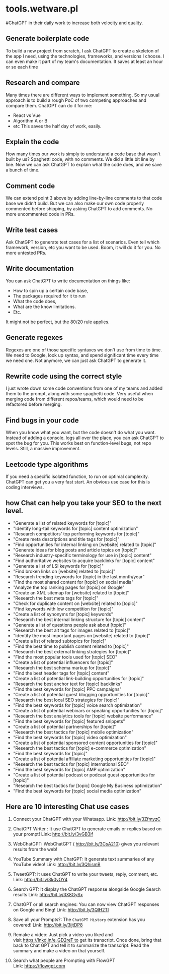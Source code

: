 # tools.wetware.pl

#ChatGPT in their daily work to increase both velocity and quality.

## Generate boilerplate code

To build a new project from scratch, I ask ChatGPT to create a skeleton of the app I need, using the technologies, frameworks, and versions I choose.
I can even make it part of my team's documentation. It saves at least an hour or so each time

## Research and compare

Many times there are different ways to implement something. So my usual approach is to build a rough PoC of two competing approaches and compare them.
ChatGPT can do it for me:
- React vs Vue
- Algorithm A or B
- etc
This saves the half day of work, easily.

## Explain the code

How many times our work is simply to understand a code base that wasn't built by us? Spaghetti code, with no comments. We did a little bit line by line.
Now we can ask ChatGPT to explain what the code does, and we save a bunch of time.

## Comment code

We can extend point 3 above by adding line-by-line comments to that code base we didn't build.
But we can also make our own code properly commented before shipping, by asking ChatGPT to add comments.
No more uncommented code in PRs.

## Write test cases

Ask ChatGPT to generate test cases for a list of scenarios. Even tell which framework, version, etc you want to be used. Boom, it will do it for you.
No more untested PRs.

## Write documentation

You can ask ChatGPT to write documentation on things like:
- How to spin up a certain code base,
- The packages required for it to run
- What the code does,
- What are the know limitations.
- Etc.

It might not be perfect, but the 80/20 rule applies.

## Generate regexes

Regexes are one of those specific syntaxes we don't use from time to time. We need to Google, look up syntax, and spend significant time every time we need one.
Not anymore, we can just ask ChatGPT to generate it.

## Rewrite code using the correct style

I just wrote down some code conventions from one of my teams and added them to the prompt, along with some spaghetti code.
Very useful when merging code from different repos/teams, which would need to be refactored before merging.

## Find bugs in your code

When you know what you want, but the code doesn't do what you want. Instead of adding a console. logs all over the place, you can ask ChatGPT to spot the bug for you.
This works best on function-level bugs, not repo levels. Still, a massive improvement.

## Leetcode type algorithms

If you need a specific isolated function, to run on optimal complexity. 
ChatGPT can get you a very fast start.
An obvious use case for this is coding interviews. 





## how Chat can help you take your SEO to the next level.

+ "Generate a list of related keywords for [topic]"
+ "Identify long-tail keywords for [topic] content optimization"
+ "Research competitors' top performing keywords for [topic]"
+ "Create meta descriptions and title tags for [topic]"
+ "Find opportunities for internal linking on [website] related to [topic]"
+ "Generate ideas for blog posts and article topics on [topic]"
+ "Research industry-specific terminology for use in [topic] content"
+ "Find authoritative websites to acquire backlinks for [topic] content"
+ "Generate a list of LSI keywords for [topic]"
+ "Find broken links on [website] related to [topic]"
+ "Research trending keywords for [topic] in the last month/year"
+ "Find the most shared content for [topic] on social media"
+ "Analyze the top ranking pages for [topic] on Google"
+ "Create an XML sitemap for [website] related to [topic]"
+ "Research the best meta tags for [topic]"
+ "Check for duplicate content on [website] related to [topic]"
+ "Find keywords with low competition for [topic]"
+ "Create a list of synonyms for [topic] keywords"
+ "Research the best internal linking structure for [topic] content"
+ "Generate a list of questions people ask about [topic]"
+ "Research the best alt tags for images related to [topic]"
+ "Identify the most important pages on [website] related to [topic]"
+ "Create a list of related subtopics for [topic]"
+ "Find the best time to publish content related to [topic]"
+ "Research the best external linking strategies for [topic]"
+ "Find the most popular tools used for [topic] SEO"
+ "Create a list of potential influencers for [topic]"
+ "Research the best schema markup for [topic]"
+ "Find the best header tags for [topic] content"
+ "Create a list of potential link-building opportunities for [topic]"
+ "Research the best anchor text for [topic] backlinks"
+ "Find the best keywords for [topic] PPC campaigns"
+ "Create a list of potential guest blogging opportunities for [topic]"
+ "Research the best local SEO strategies for [topic]"
+ "Find the best keywords for [topic] voice search optimization"
+ "Create a list of potential webinars or speaking opportunities for [topic]"
+ "Research the best analytics tools for [topic] website performance"
+ "Find the best keywords for [topic] featured snippets"
+ "Create a list of potential partnerships for [topic]"
+ "Research the best tactics for [topic] mobile optimization"
+ "Find the best keywords for [topic] video optimization"
+ "Create a list of potential sponsored content opportunities for [topic]"
+ "Research the best tactics for [topic] e-commerce optimization"
+ "Find the best keywords for [topic]"
+ "Create a list of potential affiliate marketing opportunities for [topic]"
+ "Research the best tactics for [topic] international SEO"
+ "Find the best keywords for [topic] AMP optimization"
+ "Create a list of potential podcast or podcast guest opportunities for [topic]"
+ "Research the best tactics for [topic] Google My Business optimization"
+ "Find the best keywords for [topic] social media optimization"


## Here are 10 interesting Chat use cases

1. Connect your ChatGPT with your Whatsapp.
Link: http://bit.ly/3ZfmyzC

2. ChatGPT Writer : It use ChatGPT to generate emails or replies based on your prompt!
Link: http://bit.ly/3vGB3if

3. WebChatGPT: WebChatGPT ( http://bit.ly/3CsA210) gives you relevant results from the web!

4. YouTube Summary with ChatGPT: It generate text summaries of any YouTube video!
Link: http://bit.ly/3QhismB

5. TweetGPT: It uses ChatGPT to write your tweets, reply, comment, etc.
Link: http://bit.ly/3k0vOY4

6. Search GPT: It display the ChatGPT response alongside Google Search results
Link: http://bit.ly/3X8GySx

7. ChatGPT or all search engines: You can now view ChatGPT responses on Google and Bing!
Link: http://bit.ly/3QlH2Tl

8. Save all your Prompts?: The `ChatGPT History` extension has you covered!
Link: http://bit.ly/3ijtDP8

9. Remake a video: Just pick a video you liked and visit https://lnkd.in/e_GD2reT to get its transcript. Once done, bring that back to Chat GPT and tell it to summarize the transcript. Read the summary and make a video on that yourself.

10. Search what people are Prompting with FlowGPT
Link: https://flowgpt.com
